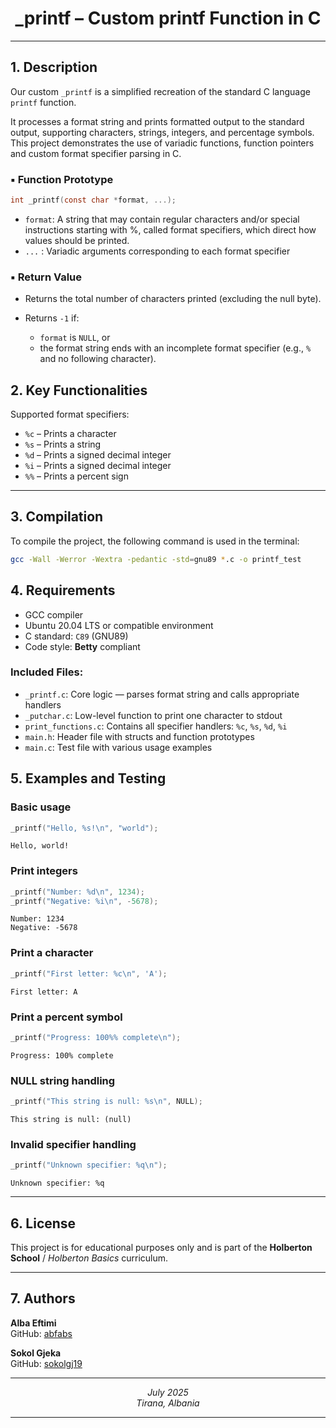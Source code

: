 <h1 align="center">_printf – Custom printf Function in C</h1>

---

## 1. Description

Our custom `_printf` is a simplified recreation of the standard C language `printf` function.

It processes a format string and prints formatted output to the standard output, supporting characters, strings, integers, and percentage symbols. This project demonstrates the use of variadic functions, function pointers and custom format specifier parsing in C.

### ▪ Function Prototype

```c
int _printf(const char *format, ...);
````

* `format`: A string that may contain regular characters and/or special instructions starting with %, called format specifiers, which direct how values should be printed.
* `...` : Variadic arguments corresponding to each format specifier

### ▪ Return Value

* Returns the total number of characters printed (excluding the null byte).
* Returns `-1` if:

  * `format` is `NULL`, or
  * the format string ends with an incomplete format specifier (e.g., `%` and no following character).




## 2. Key Functionalities

 Supported format specifiers:
- `%c` – Prints a character
- `%s` – Prints a string
- `%d` – Prints a signed decimal integer
- `%i` – Prints a signed decimal integer
- `%%` – Prints a percent sign

 
---

## 3. Compilation

To compile the project, the following command is used in the terminal:

```bash
gcc -Wall -Werror -Wextra -pedantic -std=gnu89 *.c -o printf_test
```

## 4. Requirements

- GCC compiler
- Ubuntu 20.04 LTS or compatible environment
- C standard: `C89` (GNU89)
- Code style: **Betty** compliant

### Included Files:

- `_printf.c`: Core logic — parses format string and calls appropriate handlers
- `_putchar.c`: Low-level function to print one character to stdout
- `print_functions.c`: Contains all specifier handlers: `%c`, `%s`, `%d`, `%i`
- `main.h`: Header file with structs and function prototypes
- `main.c`: Test file with various usage examples

## 5. Examples and Testing

### Basic usage

```c
_printf("Hello, %s!\n", "world");
````

```plaintext
Hello, world!
```

### Print integers

```c
_printf("Number: %d\n", 1234);
_printf("Negative: %i\n", -5678);
```

```plaintext
Number: 1234
Negative: -5678
```

### Print a character

```c
_printf("First letter: %c\n", 'A');
```

```plaintext
First letter: A
```

### Print a percent symbol

```c
_printf("Progress: 100%% complete\n");
```

```plaintext
Progress: 100% complete
```

### NULL string handling

```c
_printf("This string is null: %s\n", NULL);
```

```plaintext
This string is null: (null)
```

### Invalid specifier handling

```c
_printf("Unknown specifier: %q\n");
```

```plaintext
Unknown specifier: %q
```

---

## 6. License

This project is for educational purposes only and is part of the **Holberton School** / *Holberton Basics* curriculum.

---

## 7. Authors

**Alba Eftimi**  
GitHub: [abfabs](https://github.com/abfabs)

**Sokol Gjeka**  
GitHub: [sokolgj19](https://github.com/sokolgj19)

---

<p align="center">
  <em>July 2025</em><br>
  <em>Tirana, Albania</em>
</p>

---


```
```
